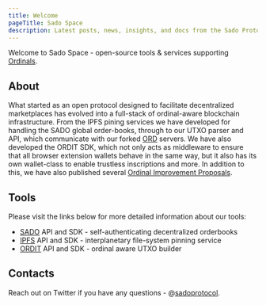 ```yaml
---
title: Welcome
pageTitle: Sado Space
description: Latest posts, news, insights, and docs from the Sado Protocol Team.
---
```


Welcome to Sado Space - open-source tools &amp; services supporting [Ordinals](https://docs.ordinals.com/).

## About

What started as an open protocol designed to facilitate decentralized marketplaces has evolved into a full-stack of ordinal-aware blockchain infrastructure. From the IPFS pining services we have developed for handling the SADO global order-books, through to our UTXO parser and API, which communicate with our forked [ORD](https://github.com/sadoprotocol/ord) servers. We have also developed the ORDIT SDK, which not only acts as middleware to ensure that all browser extension wallets behave in the same way, but it also has its own wallet-class to enable trustless inscriptions and more. In addition to this, we have also published several [Ordinal Improvement Proposals](https://www.oips.io/).

## Tools

Please visit the links below for more detailed information about our tools:

* [SADO](https://sado.space/docs/sdk-introduction) API and SDK - self-authenticating decentralized orderbooks
* [IPFS](https://sado.space/docs/ipfs-introduction) API and SDK - interplanetary file-system pinning service
* [ORDIT](https://sado.space/docs/ordit-introduction) API and SDK - ordinal aware UTXO builder

## Contacts

Reach out on Twitter if you have any questions - @[sadoprotocol](https://twitter.com/sadoprotocol).
